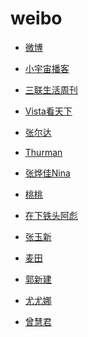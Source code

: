 # weibo


<div id = "首"></div>
<script src = "../js/首.js"></script>


* [微博](https://m.weibo.cn/)


* [小宇宙播客](https://m.weibo.cn/u/7340566849)


* [三联生活周刊](https://m.weibo.cn/u/1191965271)
* [Vista看天下](https://m.weibo.cn/u/1323527941)


* [张尔达](https://m.weibo.cn/u/7135480066)
* [Thurman](https://m.weibo.cn/u/1725936400)
* [张烨佳Nina](https://m.weibo.cn/u/1801509614)
* [桃桃](https://m.weibo.cn/u/1407722902)
* [在下铁头阿彪](https://m.weibo.cn/u/6874605429)
* [张玉新](https://m.weibo.cn/u/1188742767)


* [麦田](https://m.weibo.cn/u/1454037911)
* [郭新建](https://m.weibo.cn/u/5243509390)


* [尤尤娜](https://m.weibo.cn/u/7436524707)
* [曾慧君](https://m.weibo.cn/u/1030648103)
